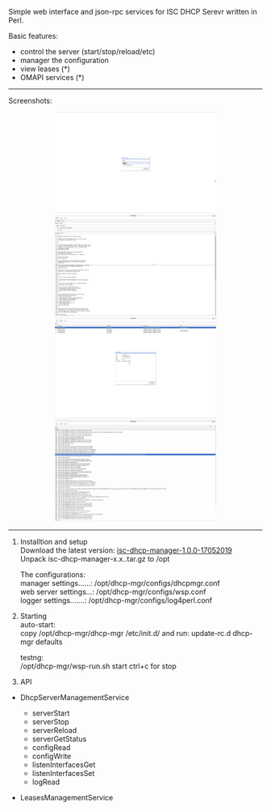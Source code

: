 Simple web interface and json-rpc services for ISC DHCP Serevr written in Perl.  

Basic features:  
 - control the server (start/stop/reload/etc)
 - manager the configuration
 - view leases (*)
 - OMAPI services (*)


------------------------
Screenshots:  
<p align="center">
 <img width="320" height="200" src="https://github.com/akscf/isc-dhcp-manager/blob/master/sshots/ss0.png">
 <img width="320" height="200" src="https://github.com/akscf/isc-dhcp-manager/blob/master/sshots/ss1.png">
 <img width="320" height="200" src="https://github.com/akscf/isc-dhcp-manager/blob/master/sshots/ss2.png">
 <img width="320" height="200" src="https://github.com/akscf/isc-dhcp-manager/blob/master/sshots/ss3.png">
</p>

------------------------
1. Installtion and setup   
   Download the latest version: [isc-dhcp-manager-1.0.0-17052019](https://sourceforge.net/projects/cfdisfiles/files/isc-dhcp-manager/isc-dhcp-manager-1.0.0-17052019.tar.gz/download)  
   Unpack isc-dhcp-manager-x.x..tar.gz to /opt
 
   The configurations:  
    manager settings......: /opt/dhcp-mgr/configs/dhcpmgr.conf  
    web server settings...: /opt/dhcp-mgr/configs/wsp.conf  
    logger settings.......: /opt/dhcp-mgr/configs/log4perl.conf  

   
2. Starting  
   auto-start:  
     copy /opt/dhcp-mgr/dhcp-mgr /etc/init.d/ and run: update-rc.d dhcp-mgr defaults

   testng:  
    /opt/dhcp-mgr/wsp-run.sh start
    ctrl+c for stop


3. API  
 
  * DhcpServerManagementService  
     - serverStart  
     - serverStop  
     - serverReload  
     - serverGetStatus  
     - configRead  
     - configWrite  
     - listenInterfacesGet  
     - listenInterfacesSet  
     - logRead  


  * LeasesManagementService


